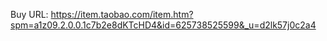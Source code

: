 Buy URL: https://item.taobao.com/item.htm?spm=a1z09.2.0.0.1c7b2e8dKTcHD4&id=625738525599&_u=d2lk57j0c2a4
